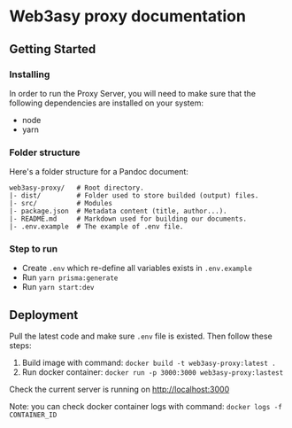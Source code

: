 # Web3asy proxy documentation

## Getting Started

### Installing

In order to run the Proxy Server, you will need to make sure that the following
dependencies are installed on your system:

- node
- yarn

### Folder structure

Here's a folder structure for a Pandoc document:

```
web3asy-proxy/   # Root directory.
|- dist/         # Folder used to store builded (output) files.
|- src/          # Modules
|- package.json  # Metadata content (title, author...).
|- README.md     # Markdown used for building our documents.
|- .env.example  # The example of .env file.
```

### Step to run

- Create `.env` which re-define all variables exists in `.env.example`
- Run `yarn prisma:generate`
- Run `yarn start:dev`

## Deployment

Pull the latest code and make sure `.env` file is existed. Then follow these steps:

1. Build image with command: `docker build -t web3asy-proxy:latest .`
2. Run docker container: `docker run -p 3000:3000 web3asy-proxy:lastest`

Check the current server is running on [http://localhost:3000](http://localhost:3000)

Note: you can check docker container logs with command: `docker logs -f CONTAINER_ID`
